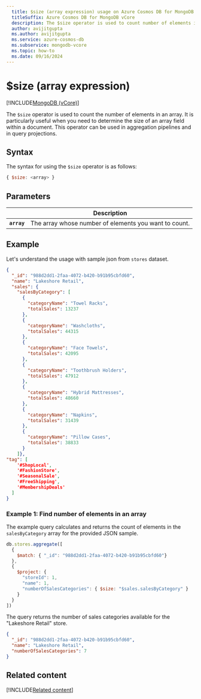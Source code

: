 ```yaml
---
  title: $size (array expression) usage on Azure Cosmos DB for MongoDB vCore
  titleSuffix: Azure Cosmos DB for MongoDB vCore
  description: The $size operator is used to count number of elements in an array.
  author: avijitgupta
  ms.author: avijitgupta
  ms.service: azure-cosmos-db
  ms.subservice: mongodb-vcore
  ms.topic: how-to
  ms.date: 09/16/2024
---
```


# $size (array expression)

[!INCLUDE[MongoDB (vCore)](~/reusable-content/ce-skilling/azure/includes/cosmos-db/includes/appliesto-mongodb-vcore.md)]

The `$size` operator is used to count the number of elements in an array. It is particularly useful when you need to determine the size of an array field within a document. This operator can be used in aggregation pipelines and in query projections.

## Syntax

The syntax for using the `$size` operator is as follows:

```javascript
{ $size: <array> }
```

## Parameters

| | Description |
| --- | --- |
| **`array`** | The array whose number of elements you want to count. |

## Example

Let's understand the usage with sample json from `stores` dataset.

```json
{
  "_id": "988d2dd1-2faa-4072-b420-b91b95cbfd60",
  "name": "Lakeshore Retail",
  "sales": {
    "salesByCategory": [
      {
        "categoryName": "Towel Racks",
        "totalSales": 13237
      },
      {
        "categoryName": "Washcloths",
        "totalSales": 44315
      },
      {
        "categoryName": "Face Towels",
        "totalSales": 42095
      },
      {
        "categoryName": "Toothbrush Holders",
        "totalSales": 47912
      },
      {
        "categoryName": "Hybrid Mattresses",
        "totalSales": 48660
      },
      {
        "categoryName": "Napkins",
        "totalSales": 31439
      },
      {
        "categoryName": "Pillow Cases",
        "totalSales": 38833
      }
    ]},
"tag": [
    '#ShopLocal',
    '#FashionStore',
    '#SeasonalSale',
    '#FreeShipping',
    '#MembershipDeals'
  ]
}
```

### Example 1: Find number of elements in an array

The example query calculates and returns the count of elements in the `salesByCategory` array for the provided JSON sample.

```javascript
db.stores.aggregate([
  {
    $match: { "_id": "988d2dd1-2faa-4072-b420-b91b95cbfd60"}
  },
  {
    $project: {
      "storeId": 1,
      "name": 1,
      "numberOfSalesCategories": { $size: "$sales.salesByCategory" }
    }
  }
])
```

The query returns the number of sales categories available for the "Lakeshore Retail" store.

```json
{
  "_id": "988d2dd1-2faa-4072-b420-b91b95cbfd60",
  "name": "Lakeshore Retail",
  "numberOfSalesCategories": 7
}
```

## Related content

[!INCLUDE[Related content](../includes/related-content.md)]
